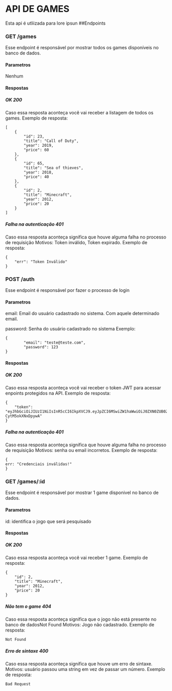# API DE GAMES
Esta  api é utliizada para lore ipsun
##Endpoints
### GET /games
Esse endpoint é responsável por mostrar todos os games disponíveis no banco de dados.
#### Parametros
Nenhum
#### Respostas
##### OK 200
Caso essa resposta aconteça você vai receber a listagem de todos os games.
Exemplo de resposta:
```
[
    {
        "id": 23,
        "title": "Call of Duty",
        "year": 2019,
        "price": 60
    },
    {
        "id": 65,
        "title": "Sea of thieves",
        "year": 2018,
        "price": 40
    },
    {
        "id": 2,
        "title": "Minecraft",
        "year": 2012,
        "price": 20
    }
]
```

##### Falha na autenticação 401
Caso essa resposta aconteça significa que houve alguma falha no processo de requisição
Motivos: Token inválido, Token expirado.
Exemplo de resposta:
```
{
    "err": "Token Inválido"
}
```

### POST /auth
Esse endpoint é responsável por fazer o processo de login
#### Parametros
email: Email do usuário cadastrado no sistema. Com aquele determinado email.

password: Senha do usuário cadastrado no sistema 
Exemplo:
```
{
        "email": "teste@teste.com",     
        "password": 123
}
```
#### Respostas
##### OK 200
Caso essa resposta aconteça você vai receber o token JWT para acessar enpoints protegidos na API.
Exemplo de resposta:
```
{
    "token": "eyJhbGciOiJIUzI1NiIsInR5cCI6IkpXVCJ9.eyJpZCI6MSwiZW1haWwiOiJ0ZXN0ZUB0ZXN0ZS5jb20iLCJpYXQiOjE2ODU0NTQyNzQsImV4cCI6MTY4NTYyNzA3NH0.5mi9QWZWmWJvYV6haYVh7htpQSm-CytM5okXNxDpywA"
}
```

##### Falha na autenticação 401
Caso essa resposta aconteça significa que houve alguma falha no processo de requisição
Motivos: senha ou email incorretos.
Exemplo de resposta:
```
{
err: "Credenciais inválidas!"
}
```

### GET /games/:id
Esse endpoint é responsável por mostrar 1 game disponivel no banco de dados.
#### Parametros
id: identifica o jogo que será pesquisado
#### Respostas
##### OK 200
Caso essa resposta aconteça você vai receber 1 game.
Exemplo de resposta:
```
{
    "id": 2,
    "title": "Minecraft",
    "year": 2012,
    "price": 20
}
```

##### Não tem o game  404
Caso essa resposta aconteça significa que o jogo não está presente no banco de dadosNot Found
Motivos: Jogo não cadastrado.
Exemplo de resposta:
```
Not Found
```
##### Erro de sintaxe  400
Caso essa resposta aconteça significa que houve um erro de sintaxe.
Motivos: usuário passou uma string em vez de passar um número.
Exemplo de resposta:
```
Bad Request
```
